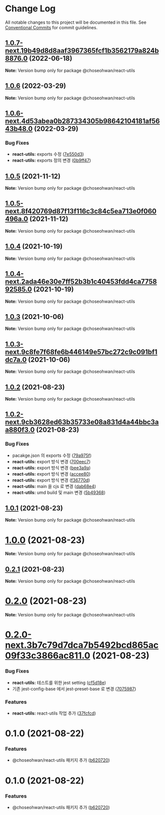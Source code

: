 # Change Log

All notable changes to this project will be documented in this file.
See [Conventional Commits](https://conventionalcommits.org) for commit guidelines.

## [1.0.7-next.19b49d8d8aaf3967365fcf1b3562179a824b8876.0](https://github.com/ChoSeoHwan/library/compare/@choseohwan/react-utils@1.0.6...@choseohwan/react-utils@1.0.7-next.19b49d8d8aaf3967365fcf1b3562179a824b8876.0) (2022-06-18)

**Note:** Version bump only for package @choseohwan/react-utils





## [1.0.6](https://github.com/ChoSeoHwan/library/compare/@choseohwan/react-utils@1.0.6-next.4d53abea0b287334305b98642104181af5643b48.0...@choseohwan/react-utils@1.0.6) (2022-03-29)

**Note:** Version bump only for package @choseohwan/react-utils





## [1.0.6-next.4d53abea0b287334305b98642104181af5643b48.0](https://github.com/ChoSeoHwan/library/compare/@choseohwan/react-utils@1.0.5...@choseohwan/react-utils@1.0.6-next.4d53abea0b287334305b98642104181af5643b48.0) (2022-03-29)


### Bug Fixes

* **react-utils:** exports 수정 ([7e550d3](https://github.com/ChoSeoHwan/library/commit/7e550d3be1222ee4a6aa01bcdba804eb18c12542))
* **react-utils:** exports 정의 변경 ([0b9ff47](https://github.com/ChoSeoHwan/library/commit/0b9ff47a774da771da7f22d6264c0e8093559b59))





## [1.0.5](https://github.com/ChoSeoHwan/library/compare/@choseohwan/react-utils@1.0.5-next.8f420769d87f13f116c3c84c5ea713e0f060496a.0...@choseohwan/react-utils@1.0.5) (2021-11-12)

**Note:** Version bump only for package @choseohwan/react-utils





## [1.0.5-next.8f420769d87f13f116c3c84c5ea713e0f060496a.0](https://github.com/ChoSeoHwan/library/compare/@choseohwan/react-utils@1.0.4...@choseohwan/react-utils@1.0.5-next.8f420769d87f13f116c3c84c5ea713e0f060496a.0) (2021-11-12)

**Note:** Version bump only for package @choseohwan/react-utils





## [1.0.4](https://github.com/ChoSeoHwan/library/compare/@choseohwan/react-utils@1.0.4-next.2ada46e30e7ff52b3b1c40453fdd4ca775892585.0...@choseohwan/react-utils@1.0.4) (2021-10-19)

**Note:** Version bump only for package @choseohwan/react-utils





## [1.0.4-next.2ada46e30e7ff52b3b1c40453fdd4ca775892585.0](https://github.com/ChoSeoHwan/library/compare/@choseohwan/react-utils@1.0.3...@choseohwan/react-utils@1.0.4-next.2ada46e30e7ff52b3b1c40453fdd4ca775892585.0) (2021-10-19)

**Note:** Version bump only for package @choseohwan/react-utils





## [1.0.3](https://github.com/ChoSeoHwan/library/compare/@choseohwan/react-utils@1.0.3-next.9c8fe7f68fe6b446149e57bc272c9c091bf1dc7a.0...@choseohwan/react-utils@1.0.3) (2021-10-06)

**Note:** Version bump only for package @choseohwan/react-utils





## [1.0.3-next.9c8fe7f68fe6b446149e57bc272c9c091bf1dc7a.0](https://github.com/ChoSeoHwan/library/compare/@choseohwan/react-utils@1.0.2...@choseohwan/react-utils@1.0.3-next.9c8fe7f68fe6b446149e57bc272c9c091bf1dc7a.0) (2021-10-06)

**Note:** Version bump only for package @choseohwan/react-utils





## [1.0.2](https://github.com/ChoSeoHwan/library/compare/@choseohwan/react-utils@1.0.2-next.9cb3628ed63b35733e08a831d4a44bbc3aa880f3.0...@choseohwan/react-utils@1.0.2) (2021-08-23)

**Note:** Version bump only for package @choseohwan/react-utils





## [1.0.2-next.9cb3628ed63b35733e08a831d4a44bbc3aa880f3.0](https://github.com/ChoSeoHwan/library/compare/@choseohwan/react-utils@1.0.1...@choseohwan/react-utils@1.0.2-next.9cb3628ed63b35733e08a831d4a44bbc3aa880f3.0) (2021-08-23)


### Bug Fixes

* pacakge.json 의 exports 수정 ([79a975f](https://github.com/ChoSeoHwan/library/commit/79a975fb8976caa25fe1c57d35ae46512d9090c1))
* **react-utils:** export 방식 변경 ([700eec7](https://github.com/ChoSeoHwan/library/commit/700eec7255df39475330654eac18ce0a736fa229))
* **react-utils:** export 방식 변경 ([bee3a9a](https://github.com/ChoSeoHwan/library/commit/bee3a9af7cada87795ff8017dcfa6661a7bc534c))
* **react-utils:** export 방식 변경 ([accee80](https://github.com/ChoSeoHwan/library/commit/accee8020064b3cf5ddede542d79f56d48a9c842))
* **react-utils:** export 방식 변경 ([f36770d](https://github.com/ChoSeoHwan/library/commit/f36770de900516463c59c93acf3abe232da1e12e))
* **react-utils:** main 을 cjs 로 변경 ([dab68e4](https://github.com/ChoSeoHwan/library/commit/dab68e4ed3dcf11560ebea3255adcf047ae6297d))
* **react-utils:** umd build 및 main 변경 ([5b49368](https://github.com/ChoSeoHwan/library/commit/5b4936868102db53bbe6db2229f75df7a5d84c75))





## [1.0.1](https://github.com/ChoSeoHwan/library/compare/@choseohwan/react-utils@1.0.0...@choseohwan/react-utils@1.0.1) (2021-08-23)

**Note:** Version bump only for package @choseohwan/react-utils





# [1.0.0](https://github.com/ChoSeoHwan/library/compare/@choseohwan/react-utils@0.2.1...@choseohwan/react-utils@1.0.0) (2021-08-23)

**Note:** Version bump only for package @choseohwan/react-utils





## [0.2.1](https://github.com/ChoSeoHwan/library/compare/@choseohwan/react-utils@0.2.0...@choseohwan/react-utils@0.2.1) (2021-08-23)

**Note:** Version bump only for package @choseohwan/react-utils





# [0.2.0](https://github.com/ChoSeoHwan/library/compare/@choseohwan/react-utils@0.2.0-next.3b7c79d7dca7b5492bcd865ac09f33c3866ac811.0...@choseohwan/react-utils@0.2.0) (2021-08-23)

**Note:** Version bump only for package @choseohwan/react-utils





# [0.2.0-next.3b7c79d7dca7b5492bcd865ac09f33c3866ac811.0](https://github.com/ChoSeoHwan/library/compare/@choseohwan/react-utils@0.1.0...@choseohwan/react-utils@0.2.0-next.3b7c79d7dca7b5492bcd865ac09f33c3866ac811.0) (2021-08-23)


### Bug Fixes

* **react-utils:** 테스트를 위한 jest setting ([cf5d18e](https://github.com/ChoSeoHwan/library/commit/cf5d18e59e515e7b7b655dc6a02b1de7f6b3dc88))
* 기존 jest-config-base 에서 jest-preset-base 로 변경 ([7075987](https://github.com/ChoSeoHwan/library/commit/707598796c03b85c58a19e9eb0d7db56a3f89eb0))


### Features

* **react-utils:** react-utils 작업 추가 ([37fcfcd](https://github.com/ChoSeoHwan/library/commit/37fcfcd4a0c6171ddba7b1d824bbdb000ba8a1f0))





# 0.1.0 (2021-08-22)


### Features

* @choseohwan/react-utils 패키지 추가 ([b620720](https://github.com/ChoSeoHwan/library/commit/b620720687c84f9dbc50b245b0f51f5d50afd257))





# 0.1.0 (2021-08-22)


### Features

* @choseohwan/react-utils 패키지 추가 ([b620720](https://github.com/ChoSeoHwan/library/commit/b620720687c84f9dbc50b245b0f51f5d50afd257))
